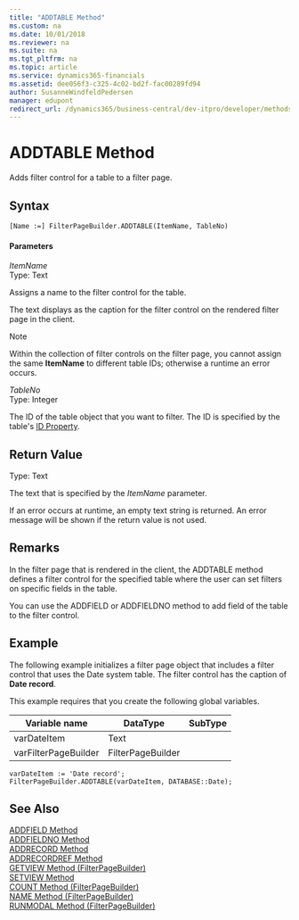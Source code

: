 ```yaml
---
title: "ADDTABLE Method"
ms.custom: na
ms.date: 10/01/2018
ms.reviewer: na
ms.suite: na
ms.tgt_pltfrm: na
ms.topic: article
ms.service: dynamics365-financials
ms.assetid: dee056f3-c325-4c02-bd2f-fac00289fd94
author: SusanneWindfeldPedersen
manager: edupont
redirect_url: /dynamics365/business-central/dev-itpro/developer/methods-auto/al-method-reference
---
```


 

# ADDTABLE Method
Adds filter control for a table to a filter page.  

## Syntax  

```  
[Name :=] FilterPageBuilder.ADDTABLE(ItemName, TableNo)  
```  

#### Parameters  
 *ItemName*  
 Type: Text  

 Assigns a name to the filter control for the table.  

 The text displays as the caption for the filter control on the rendered filter page in the client.  

> [!NOTE]  
>  Within the collection of filter controls on the filter page, you cannot assign the same **ItemName** to different table IDs; otherwise a runtime an error occurs.  

 *TableNo*  
 Type: Integer  

 The ID of the table object that you want to filter. The ID is specified by the table's [ID Property](../properties/devenv-id-property.md).  

## Return Value  
 Type: Text  

 The text that is specified by the *ItemName* parameter.  

 If an error occurs at runtime, an empty text string is returned. An error message will be shown if the return value is not used.  

## Remarks  
 In the filter page that is rendered in the client, the ADDTABLE method defines a filter control for the specified table where the user can set filters on specific fields in the table.  

 You can use the ADDFIELD or ADDFIELDNO method to add field of the table to the filter control.  

## Example  
 The following example initializes a filter page object that includes a filter control that uses the Date system table. The filter control has the caption of **Date record**.  

 This example requires that you create the following global variables.  

|Variable name|DataType|SubType|  
|-------------------|--------------|-------------|  
|varDateItem|Text||  
|varFilterPageBuilder|FilterPageBuilder||  

```  
varDateItem := 'Date record';  
FilterPageBuilder.ADDTABLE(varDateItem, DATABASE::Date);  

```  

## See Also  
 [ADDFIELD Method](devenv-addfield-method.md)   
 [ADDFIELDNO Method](devenv-addfieldno-method.md)   
 [ADDRECORD Method](devenv-addrecord-method.md)   
 [ADDRECORDREF Method](devenv-addrecordref-method.md)   
 [GETVIEW Method \(FilterPageBuilder\)](devenv-getview-method-filterpagebuilder.md)   
 [SETVIEW Method](devenv-setview-method.md)   
 [COUNT Method \(FilterPageBuilder\)](devenv-count-method-filterpagebuilder.md)   
 [NAME Method \(FilterPageBuilder\)](devenv-name-method-filterpagebuilder.md)   
 [RUNMODAL Method \(FilterPageBuilder\)](devenv-runmodal-method-filterpagebuilder.md)
